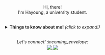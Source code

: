 
  <p align="center">Hi, there!<br/>I'm Hayoung, a university student.</p>
<br>
<details align="center">
  <summary> 
    <b> Things to know about me! </b> <i>(click to expand!)</i> 
  </summary>
  <hr/>
  <p>
    <b>⚡ Studying :</b>
    <br/>  <br/>
    <code><img height="20" src="https://raw.githubusercontent.com/github/explore/80688e429a7d4ef2fca1e82350fe8e3517d3494d/topics/javascript/javascript.png"></code>
    <code><img height="20" src="https://raw.githubusercontent.com/github/explore/80688e429a7d4ef2fca1e82350fe8e3517d3494d/topics/react/react.png"></code>
    <code><img height="20" src="https://raw.githubusercontent.com/github/explore/80688e429a7d4ef2fca1e82350fe8e3517d3494d/topics/kotlin/kotlin.png"></code>
    <code><img height="20" src="https://raw.githubusercontent.com/github/explore/80688e429a7d4ef2fca1e82350fe8e3517d3494d/topics/flutter/flutter.png"></code>
    <code><img height="20" src="https://raw.githubusercontent.com/github/explore/80688e429a7d4ef2fca1e82350fe8e3517d3494d/topics/mysql/mysql.png"></code>
    <code><img height="20" src="https://raw.githubusercontent.com/github/explore/80688e429a7d4ef2fca1e82350fe8e3517d3494d/topics/unity/unity.png"></code>
    <code><img height="20" src="https://raw.githubusercontent.com/github/explore/80688e429a7d4ef2fca1e82350fe8e3517d3494d/topics/aws/aws.png"></code>
    <code><img height="20" src="https://raw.githubusercontent.com/github/explore/80688e429a7d4ef2fca1e82350fe8e3517d3494d/topics/python/python.png"></code>
    <br/><br/><br/>
    <b>📖 Activites :</b>
    <br/>

<p>'Study Time With Rain : 유령집사의 공부방' App (Android 0.1M+, IOS Education 8위!!!!!!11) 
<a href="https://apps.apple.com/us/app/study-time-with-rain-pomodoro/id6465894484"> 
<img height="17"  src="https://img.shields.io/badge/ios-F5F5F5?style=for-the-badge&logo=ios&logoColor=black"></a>
<a href="https://play.google.com/store/apps/details?id=com.pomodoro.studytimer.studytimer&pli=1">
<img height="17" src="https://img.shields.io/badge/android-17594A?style=for-the-badge&logo=android&logoColor=white"></a>
<a href="https://transparent-pomelo-dd9.notion.site/Study-Time-With-Rain-43064fdb41e445f3beb1a7d70b404d75?pvs=4">
<img height="17" src="https://img.shields.io/badge/notion-F1C93B?style=for-the-badge&logo=notion&logoColor=black"></a>
</p>
<p>'BedBugMap : 빈대지도' App (Appstore Navi 8위)
<a href="https://apps.apple.com/us/app/%EB%B9%88%EB%8C%80-%EC%A7%80%EB%8F%84/id6471968205"> 
<img height="17"  src="https://img.shields.io/badge/ios-F5F5F5?style=for-the-badge&logo=ios&logoColor=black"></a>
<a href="https://play.google.com/store/apps/details?id=com.ghost.bedbugmap">
<img height="17" src="https://img.shields.io/badge/android-17594A?style=for-the-badge&logo=android&logoColor=white"></a>
<a href="https://transparent-pomelo-dd9.notion.site/BedBug-Map-033e7dbb8b444df88aa00d14b5f435e8?pvs=4">
<img height="17" src="https://img.shields.io/badge/notion-F1C93B?style=for-the-badge&logo=notion&logoColor=black"></a>
</p>

<p>'16 People : 16명 -Mbti AI Test ' App
<a href="https://apps.apple.com/kr/app/16%EB%AA%85/id6590605167"> 
<img height="17"  src="https://img.shields.io/badge/ios-F5F5F5?style=for-the-badge&logo=ios&logoColor=black"></a>
<a href="https://play.google.com/store/apps/details?id=com.ghost.mbtigem&hl=en_US">
<img height="17" src="https://img.shields.io/badge/android-17594A?style=for-the-badge&logo=android&logoColor=white"></a>
<a href="https://www.youtube.com/watch?v=tHgrUAlNzts">
<img height="17" src="https://img.shields.io/badge/youtube-FF3333?style=for-the-badge&logo=youtube&logoColor=white"></a>
</p>

<p>'Happy cat meme game : 해피캣 게임' App
<a href="https://apps.apple.com/us/app/happy-cat-meme-game/id6458645058"> 
<img height="17"  src="https://img.shields.io/badge/ios-F5F5F5?style=for-the-badge&logo=ios&logoColor=black"></a>
<a href="https://play.google.com/store/apps/details?id=com.happycat.happycat">
<img height="17" src="https://img.shields.io/badge/android-17594A?style=for-the-badge&logo=android&logoColor=white"></a>
<a href="https://transparent-pomelo-dd9.notion.site/Happy-Happy-meme-Cat-Game-f58088eeca5c487085310be6332d5c5c?pvs=4">
<img height="17" src="https://img.shields.io/badge/notion-F1C93B?style=for-the-badge&logo=notion&logoColor=black"></a>
</p>

<p>'GhostDiary : 유령집사' App
<a href="https://apps.apple.com/us/app/ghostdiary-mood-daily-diary/id6453941969"> 
<img height="17"  src="https://img.shields.io/badge/ios-F5F5F5?style=for-the-badge&logo=ios&logoColor=black"></a>
<a href="https://play.google.com/store/apps/details?id=com.ghostflutter.ghostdiary">
<img height="17" src="https://img.shields.io/badge/android-17594A?style=for-the-badge&logo=android&logoColor=white"></a>
<a href="https://transparent-pomelo-dd9.notion.site/GhostDiary-0bfef3a5119f47e3b8f8c0d7dfcbc095?pvs=4">
<img height="17" src="https://img.shields.io/badge/notion-F1C93B?style=for-the-badge&logo=notion&logoColor=black"></a>
</p>

<p>'Kpop Wordchain' App (Appstore Word 11위)
<a href="https://apps.apple.com/us/app/kpop-wordchain/id6450902487"> 
<img height="17"  src="https://img.shields.io/badge/ios-F5F5F5?style=for-the-badge&logo=ios&logoColor=black"></a>
<a href="https://play.google.com/store/apps/details?id=com.ghost.wordchain.wordchain_idols">
<img height="17" src="https://img.shields.io/badge/android-17594A?style=for-the-badge&logo=android&logoColor=white"></a>
<a href="https://transparent-pomelo-dd9.notion.site/Kpop-a9185b2aff164cbcb3fc2a9bd8bb167c?pvs=4">
<img height="17" src="https://img.shields.io/badge/notion-F1C93B?style=for-the-badge&logo=notion&logoColor=black"></a>
</p>

<p>'Tanghulu : 탕후루 쌓기' App
<a href="https://apps.apple.com/us/app/tanghulu-game/id6471335478"> 
<img height="17"  src="https://img.shields.io/badge/ios-F5F5F5?style=for-the-badge&logo=ios&logoColor=black"></a>
  <a href="https://play.google.com/store/apps/details?id=com.ghost.tanghulu&pli=1">
<img height="17" src="https://img.shields.io/badge/android-17594A?style=for-the-badge&logo=android&logoColor=white"></a>
<a href="https://transparent-pomelo-dd9.notion.site/Tanghulu-9cfd447e657c4b9bad4112f26087136a?pvs=4">
<img height="17" src="https://img.shields.io/badge/notion-F1C93B?style=for-the-badge&logo=notion&logoColor=black"></a>
</p>


<p>'Woodle : 단어게임' App
<a href="https://transparent-pomelo-dd9.notion.site/Woodle-c0be7243b50f4a92aa7d116c83b5ba9e?pvs=4">
<img height="17" src="https://img.shields.io/badge/notion-F1C93B?style=for-the-badge&logo=notion&logoColor=black"></a>
</p>


<p>'Dust : Memo' App
<a href="https://apps.apple.com/us/app/dust-memo/id6453686704"> 
<img height="17"  src="https://img.shields.io/badge/ios-F5F5F5?style=for-the-badge&logo=ios&logoColor=black"></a>
  <a href="https://play.google.com/store/apps/details?id=com.ghost.memo">
<img height="17" src="https://img.shields.io/badge/android-17594A?style=for-the-badge&logo=android&logoColor=white"></a>
<a href="https://transparent-pomelo-dd9.notion.site/a96f88257d794fe1b6cff3646a3e713f?pvs=4">
<img height="17" src="https://img.shields.io/badge/notion-F1C93B?style=for-the-badge&logo=notion&logoColor=black"></a>
</p>

<p>'졸업토익' App
<a href="https://apps.apple.com/kr/app/%EC%A1%B8%EC%97%85-%ED%86%A0%EC%9D%B5/id6627346757"> 
<img height="17"  src="https://img.shields.io/badge/ios-F5F5F5?style=for-the-badge&logo=ios&logoColor=black"></a>
  <a href="https://play.google.com/store/apps/details?id=com.english.toeic.noad">
<img height="17" src="https://img.shields.io/badge/android-17594A?style=for-the-badge&logo=android&logoColor=white"></a>
</p>

<p>'NothingToSay : 할말없어요' App
<a href="https://apps.apple.com/us/app/할말없어요-밸런스게임-mbti-스몰토크/id6449715593"> 
<img height="17"  src="https://img.shields.io/badge/ios-F5F5F5?style=for-the-badge&logo=ios&logoColor=black"></a>
<a href="https://transparent-pomelo-dd9.notion.site/bd3f29839c454346ba85b9a4b6f655c3?pvs=4">
<img height="17" src="https://img.shields.io/badge/notion-F1C93B?style=for-the-badge&logo=notion&logoColor=black"></a>
</p>

<p>'LuckyPick : 1일 1조언' App
<a href="https://play.google.com/store/apps/details?id=com.luckydary.luckydraw">
<img height="17" src="https://img.shields.io/badge/android-17594A?style=for-the-badge&logo=android&logoColor=white"></a>
<a href="https://transparent-pomelo-dd9.notion.site/Lucky-Pick-8392bc5639a14faea64c408cb7da7ffc?pvs=4">
<img height="17" src="https://img.shields.io/badge/notion-F1C93B?style=for-the-badge&logo=notion&logoColor=black"></a>
</p>

<p>'The Last Leaf : 마지막잎새' App
<a href="https://apps.apple.com/us/app/the-last-leaf-life-countdown/id6450156908"> 
<img height="17"  src="https://img.shields.io/badge/ios-F5F5F5?style=for-the-badge&logo=ios&logoColor=black"></a>
  <a href="https://play.google.com/store/apps/details?id=com.ghost.lifecountdown.lifecountdown">
<img height="17" src="https://img.shields.io/badge/android-17594A?style=for-the-badge&logo=android&logoColor=white"></a>
<a href="https://transparent-pomelo-dd9.notion.site/The-Last-Leaf-0bb57d42f16b47d181cc680fc9ed9cdd?pvs=4">
<img height="17" src="https://img.shields.io/badge/notion-F1C93B?style=for-the-badge&logo=notion&logoColor=black"></a>
</p>
    

<p>Selected as an excellent scholarship student after conducting field training at a company called UBCNS.</p>
<p>Completion of Wiset AI online course conducted by Korea Center for Women in Science and Technology</p>
<p>Participated as a front-end for a follow-up site project to receive letters from XXIT.</p>
<p>Participated in Founders in Jeju Blockchain Hackathon held by Seoul Economic Daily</p>
<p>Participated in multiple studies such as Algorithm and React..etc</p>
<p>Flutter App Awards by STARD Grand Prize & Excellence Prize </p>
<p>Participated in a hackathon held by YouTuber 'Hongdroid'</p>
<p>Intern at an AI start-up company called Ensyc Co., Ltd.</p>
<p>Acquired Industrial Engineer Information Processing</p>
<p>Participation in campus Unity study club</p>
<p>우아한테크코스 2nd Pre-Course progressed.</p>


  
<hr/>
</details>
<br>
<p align="center"> 
  <i> Let's connect! :incoming_envelope: </i>
  <br/>
  <a href="mailto:contato.chatgpt0920@gmail.com">
    <img align="center" src="https://img.shields.io/badge/-Gmail-c14438?style=flat-square&logo=Gmail&logoColor=white&link=mailto:contato.chatgpt092@gmail.com" />
  </a>
  <a href="https://github.com/hayoung2?tab=followers">
    <img align="center" src="https://img.shields.io/github/followers/hayoung2.svg?style=social&label=Follow&maxAge=2592000" />
  </a>

</p>
<!--
**hayoung2/hayoung2** is a ✨ _special_ ✨ repository because its `README.md` (this file) appears on your GitHub profile.

Here are some ideas to get you started:

- 🔭 I’m currently working on ...
- 🌱 I’m currently learning ...
- 👯 I’m looking to collaborate on ...
- 🤔 I’m looking for help with ...
- 💬 Ask me about ...
- 📫 How to reach me: ...
- 😄 Pronouns: ...
- ⚡ Fun fact: ...
-->
